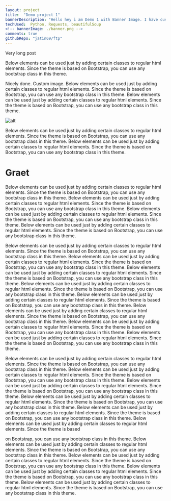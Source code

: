 ```yaml
---
layout: project
title:  "Demo project 1"
bannerDescription: "Hello hey i am Demo 1 with Banner Image. I have custom Description. I am not dated. so i am on top"
techUsed:  Python, Requests, beautifulSoup
<!-- bannerImage: ./banner.png -->
comments: true
githubRepo: "jatin69/ftp"
---
```


Very long post

Below elements can be used just by adding certain classes to regular html elements. Since the theme is based on Bootstrap, you can use any bootstrap class in this theme.

Nicely done. Custom image.
Below elements can be used just by adding certain classes to regular html elements. Since the theme is based on Bootstrap, you can use any bootstrap class in this theme.
Below elements can be used just by adding certain classes to regular html elements. Since the theme is based on Bootstrap, you can use any bootstrap class in this theme.

![alt](./static.png)

Below elements can be used just by adding certain classes to regular html elements. Since the theme is based on Bootstrap, you can use any bootstrap class in this theme.
Below elements can be used just by adding certain classes to regular html elements. Since the theme is based 
on Bootstrap, you can use any bootstrap class in this theme.

# Graet

Below elements can be used just by adding certain classes to regular html elements. Since the theme is based on Bootstrap, you can use any bootstrap class in this theme.
Below elements can be used just by adding certain classes to regular html elements. Since the theme is based on Bootstrap, you can use any bootstrap class in this theme.
Below elements can be used just by adding certain classes to regular html elements. Since the theme is based on Bootstrap, you can use any bootstrap class in this theme.
Below elements can be used just by adding certain classes to regular html elements. Since the theme is based 
on Bootstrap, you can use any bootstrap class in this theme.


Below elements can be used just by adding certain classes to regular html elements. Since the theme is based on Bootstrap, you can use any bootstrap class in this theme.
Below elements can be used just by adding certain classes to regular html elements. Since the theme is based on Bootstrap, you can use any bootstrap class in this theme.
Below elements can be used just by adding certain classes to regular html elements. Since the theme is based on Bootstrap, you can use any bootstrap class in this theme.
Below elements can be used just by adding certain classes to regular html elements. Since the theme is based on Bootstrap, you can use any bootstrap class in this theme.
Below elements can be used just by adding certain classes to regular html elements. Since the theme is based on Bootstrap, you can use any bootstrap class in this theme.
Below elements can be used just by adding certain classes to regular html elements. Since the theme is based on Bootstrap, you can use any bootstrap class in this theme.
Below elements can be used just by adding certain classes to regular html elements. Since the theme is based on Bootstrap, you can use any bootstrap class in this theme.
Below elements can be used just by adding certain classes to regular html elements. Since the theme is based on Bootstrap, you can use any bootstrap class in this theme.


Below elements can be used just by adding certain classes to regular html elements. Since the theme is based on Bootstrap, you can use any bootstrap class in this theme.
Below elements can be used just by adding certain classes to regular html elements. Since the theme is based on Bootstrap, you can use any bootstrap class in this theme.
Below elements can be used just by adding certain classes to regular html elements. Since the theme is based on Bootstrap, you can use any bootstrap class in this theme.
Below elements can be used just by adding certain classes to regular html elements. Since the theme is based on Bootstrap, you can use any bootstrap class in this theme.
Below elements can be used just by adding certain classes to regular html elements. Since the theme is based on Bootstrap, you can use any bootstrap class in this theme.
Below elements can be used just by adding certain classes to regular html elements. Since the theme is based 

on Bootstrap, you can use any bootstrap class in this theme.
Below elements can be used just by adding certain classes to regular html elements. Since the theme is based on Bootstrap, you can use any bootstrap class in this theme.
Below elements can be used just by adding certain classes to regular html elements. Since the theme is based on Bootstrap, you can use any bootstrap class in this theme.
Below elements can be used just by adding certain classes to regular html elements. Since the theme is based on Bootstrap, you can use any bootstrap class in this theme.
Below elements can be used just by adding certain classes to regular html elements. Since the theme is based on Bootstrap, you can use any bootstrap class in this theme.
